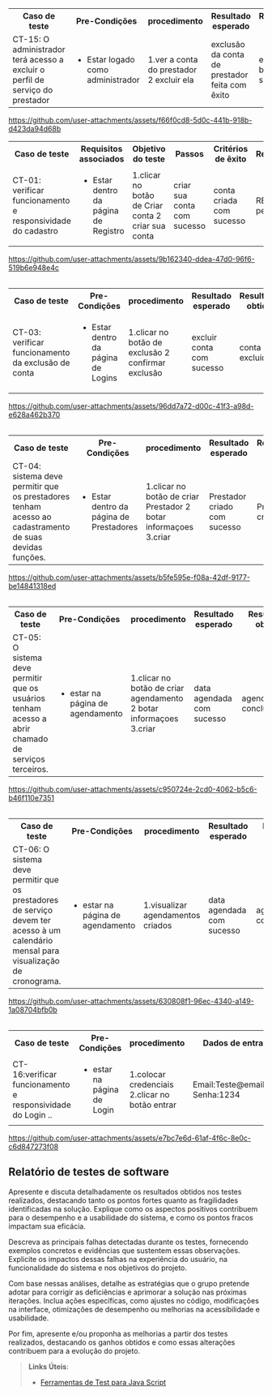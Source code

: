 <table>
 <tr>
  <th>Caso de teste</th>
  <th>Pre-Condições</th>
  <th>procedimento</th>
  <th>Resultado esperado</th>
  <th>Resultado obtido</th>
  <th>Avaliçaão</th>
 </tr>
 <tr>
  <td>CT-15: O administrador terá acesso a excluir o perfil de serviço do prestador</td>
  <td>
   <ul>
    <li>Estar logado como administrador</li>
   </ul>
  </td>
  <td>1.ver a conta do prestador 2 excluir ela </td>
  <td> exclusão da conta de prestador feita com êxito </td>
  <td> exclusão bem sucedida </td>
  <td>RE = RO não pegou erro</td>
 </tr>
<table>
 <tr>
  <th>Caso de teste</th>
  <th>Requisitos associados</th>
  <th>Objetivo do teste</th>
  <th>Passos</th>
  <th>Critérios de êxito</th>
  <th>Responsável</th>
 </tr>


https://github.com/user-attachments/assets/f66f0cd8-5d0c-441b-918b-d423da94d68b



 <tr>
  <td>CT-01: verificar funcionamento e responsividade do cadastro</td>
  <td>
   <ul>
    <li>Estar dentro da página de Registro</li>
   </ul>
  </td>
  <td>1.clicar no botão de Criar conta 2 criar sua conta </td>
  <td> criar sua conta com sucesso </td>
  <td> conta criada com sucesso </td>
  <td>RE = RO não pegou erro</td>
 </tr>
<table>
 


https://github.com/user-attachments/assets/9b162340-ddea-47d0-96f6-519b6e948e4c
<table>
 <tr>
  <th>Caso de teste</th>
  <th>Pre-Condições</th>
  <th>procedimento</th>
  <th>Resultado esperado</th>
  <th>Resultado obtido</th>
  <th>Avaliçaão</th>
 </tr>
<tr>
  <td>CT-03: verificar funcionamento da exclusão de conta</td>
  <td>
   <ul>
    <li>Estar dentro da página de Logins</li>
   </ul>
  </td>
  <td>1.clicar no botão de exclusão 2 confirmar exclusão </td>
  <td> excluir conta com sucesso </td>
  <td> conta excluida </td>
  <td>RE = RO não pegou erro</td>
 </tr>
<table>


https://github.com/user-attachments/assets/96dd7a72-d00c-41f3-a98d-e628a462b370

<table>
 <tr>
  <th>Caso de teste</th>
  <th>Pre-Condições</th>
  <th>procedimento</th>
  <th>Resultado esperado</th>
  <th>Resultado obtido</th>
  <th>Avaliçaão</th>
 </tr>
<tr>
  <td>CT-04:  sistema deve permitir que os prestadores tenham acesso ao cadastramento de suas devidas funções.</td>
  <td>
   <ul>
    <li>Estar dentro da página de Prestadores</li>
   </ul>
  </td>
  <td>1.clicar no botão de criar Prestador 2 botar informaçoes 3.criar </td>
  <td> Prestador criado com sucesso </td>
  <td> Prestador criado</td>
  <td>RE = RO não pegou erro</td>
 </tr>
<table>

https://github.com/user-attachments/assets/b5fe595e-f08a-42df-9177-be14841318ed

<table>
 <tr>
  <th>Caso de teste</th>
  <th>Pre-Condições</th>
  <th>procedimento</th>
  <th>Resultado esperado</th>
  <th>Resultado obtido</th>
  <th>Avaliçaão</th>
 </tr>
<tr>
  <td>CT-05:  O sistema deve permitir que os usuários tenham acesso a abrir chamado de serviços terceiros.</td>
  <td>
   <ul>
    <li>estar na página de agendamento</li>
   </ul>
  </td>
  <td>1.clicar no botão de criar agendamento 2 botar informaçoes 3.criar </td>
  <td> data agendada com sucesso </td>
  <td> agendamento concluido</td>
  <td>RE = RO não pegou erro</td>
 </tr>
<table>  
  

https://github.com/user-attachments/assets/c950724e-2cd0-4062-b5c6-b46f110e7351

<table>
 <tr>
  <th>Caso de teste</th>
  <th>Pre-Condições</th>
  <th>procedimento</th>
  <th>Resultado esperado</th>
  <th>Resultado obtido</th>
  <th>Avaliçaão</th>
 </tr>
<tr>
  <td>CT-06:   O sistema deve permitir que os prestadores de serviço devem ter acesso à um calendário mensal para visualização de cronograma.</td>
  <td>
   <ul>
    <li>estar na página de agendamento</li>
   </ul>
  </td>
  <td>1.visualizar agendamentos criados </td>
  <td> data agendada com sucesso </td>
  <td> agendamento concluido</td>
  <td>RE = RO não pegou erro</td>
 </tr>
<table>  
  

https://github.com/user-attachments/assets/630808f1-96ec-4340-a149-1a08704bfb0b

<table>
 <tr>
  <th>Caso de teste</th>
  <th>Pre-Condições</th>
  <th>procedimento</th>
   <th>Dados de entrada</th>
  <th>Resultado esperado</th>
  <th>Resultado obtido</th>
  <th>Avaliçaão</th>
 </tr>
<tr>
  <td>CT-16:verificar funcionamento e responsividade do Login ..</td>
  <td>
   <ul>
    <li>estar na página de Login</li>
   </ul>
  </td>
  <td>1.colocar credenciais 2.clicar no botão entrar  </td>
  <td>Email:Teste@email.com Senha:1234 </td>
  <td> conseguir logar com sucesso </td>
  <td> login não sucedido, erro na validação de logins</td>
  <td>RE != RO pegou erro</td>
 </tr>
<table>  
 
  

https://github.com/user-attachments/assets/e7bc7e6d-61af-4f6c-8e0c-c6d847273f08


  
  
  
  
  ## Relatório de testes de software

Apresente e discuta detalhadamente os resultados obtidos nos testes realizados, destacando tanto os pontos fortes quanto as fragilidades identificadas na solução. Explique como os aspectos positivos contribuem para o desempenho e a usabilidade do sistema, e como os pontos fracos impactam sua eficácia.

Descreva as principais falhas detectadas durante os testes, fornecendo exemplos concretos e evidências que sustentem essas observações. Explicite os impactos dessas falhas na experiência do usuário, na funcionalidade do sistema e nos objetivos do projeto.

Com base nessas análises, detalhe as estratégias que o grupo pretende adotar para corrigir as deficiências e aprimorar a solução nas próximas iterações. Inclua ações específicas, como ajustes no código, modificações na interface, otimizações de desempenho ou melhorias na acessibilidade e usabilidade.

Por fim, apresente e/ou proponha as melhorias a partir dos testes realizados, destacando os ganhos obtidos e como essas alterações contribuem para a evolução do projeto.

> **Links Úteis**:
> - [Ferramentas de Test para Java Script](https://geekflare.com/javascript-unit-testing/)
